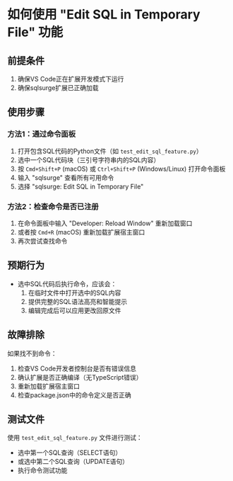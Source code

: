 # 如何使用 "Edit SQL in Temporary File" 功能

## 前提条件
1. 确保VS Code正在扩展开发模式下运行
2. 确保sqlsurge扩展已正确加载

## 使用步骤

### 方法1：通过命令面板
1. 打开包含SQL代码的Python文件（如 `test_edit_sql_feature.py`）
2. 选中一个SQL代码块（三引号字符串内的SQL内容）
3. 按 `Cmd+Shift+P` (macOS) 或 `Ctrl+Shift+P` (Windows/Linux) 打开命令面板
4. 输入 "sqlsurge" 查看所有可用命令
5. 选择 "sqlsurge: Edit SQL in Temporary File"

### 方法2：检查命令是否已注册
1. 在命令面板中输入 "Developer: Reload Window" 重新加载窗口
2. 或者按 `Cmd+R` (macOS) 重新加载扩展宿主窗口
3. 再次尝试查找命令

## 预期行为
- 选中SQL代码后执行命令，应该会：
  1. 在临时文件中打开选中的SQL内容
  2. 提供完整的SQL语法高亮和智能提示
  3. 编辑完成后可以应用更改回原文件

## 故障排除
如果找不到命令：
1. 检查VS Code开发者控制台是否有错误信息
2. 确认扩展是否正确编译（无TypeScript错误）
3. 重新加载扩展宿主窗口
4. 检查package.json中的命令定义是否正确

## 测试文件
使用 `test_edit_sql_feature.py` 文件进行测试：
- 选中第一个SQL查询（SELECT语句）
- 或选中第二个SQL查询（UPDATE语句）
- 执行命令测试功能